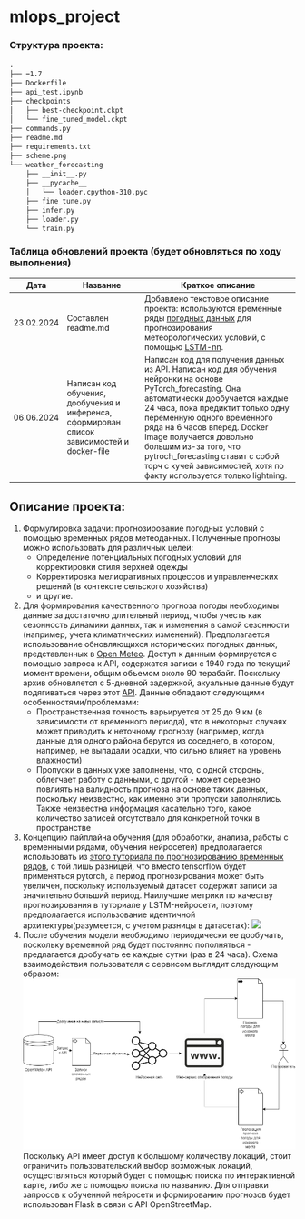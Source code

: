 # mlops_project
### Структура проекта:
```
.
├── =1.7
├── Dockerfile
├── api_test.ipynb
├── checkpoints
│   ├── best-checkpoint.ckpt
│   └── fine_tuned_model.ckpt
├── commands.py
├── readme.md
├── requirements.txt
├── scheme.png
└── weather_forecasting
    ├── __init__.py
    ├── __pycache__
    │   └── loader.cpython-310.pyc
    ├── fine_tune.py
    ├── infer.py
    ├── loader.py
    └── train.py
```
### Таблица обновлений проекта (будет обновляться по ходу выполнения)
|Дата|Название|Краткое описание|
|----|--------|--------|
|23.02.2024|Составлен readme.md|Добавлено текстовое описание проекта: используются временные ряды [погодных данных](https://open-meteo.com/en/docs/historical-weather-api) для прогнозирования метеорологических условий, с помощью [LSTM-nn](https://www.tensorflow.org/tutorials/structured_data/time_series#recurrent_neural_network).|
|06.06.2024|Написан код обучения, дообучения и инференса, сформирован список зависимостей и docker-file|Написан код для получения данных из API. Написан код для обучения нейронки на основе PyTorch_forecasting. Она автоматически дообучается каждые 24 часа, пока предиктит только одну переменную одного временного ряда на 6 часов вперед. Docker Image получается довольно большим из-за того, что pytroch_forecasting ставит с собой торч с кучей зависимостей, хотя по факту используется только lightning.|
## Описание проекта:
  1. Формулировка задачи: прогнозирование погодных условий с помощью временных рядов метеоданных. Полученные прогнозы можно использовать для различных целей:
        - Определение потенциальных погодных условий для корректировки стиля верхней одежды
        - Корректировка мелиоративных процессов и управленческих решений (в контексте сельского хозяйства)
        - и другие.
  2. Для формирования качественного прогноза погоды необходимы данные за достаточно длительный период, чтобы учесть как сезонность динамики данных, так и изменения в самой сезонности (например, учета климатических изменений). Предполагается использование обновляющихся исторических погодных данных, представленных в [Open Meteo](https://open-meteo.com/en/docs/historical-weather-api). Доступ к данным формируется с помощью запроса к API, содержатся записи с 1940 года по текущий момент времени, общим объемом около 90 терабайт. Поскольку архив обновляется с 5-дневной задержкой, акуальные данные будут подягиваться через этот [API](https://open-meteo.com/en/docs). Данные обладают следующими особенностями/проблемами:
        - Пространственная точность варьируется от 25 до 9 км (в зависимости от временного периода), что в некоторых случаях может приводить к неточному прогнозу (например, когда данные для одного района берутся из соседнего, в котором, например, не выпадали осадки, что сильно влияет на уровень влажности)
        - Пропуски в данных уже заполнены, что, с одной стороны, облегчает работу с данными, с другой - может серьезно повлиять на валидность прогноза на основе таких данных, поскольку неизвестно, как именно эти пропуски заполнялись. Также неизвестна информация касательно того, какое количество записей отсутствало для конкретной точки в пространстве
  3. Концепцию пайплайна обучения (для обработки, анализа, работы с временными рядами, обучения нейросетей) предполагается использовать из [этого туториала по прогнозированию временных рядов](https://www.tensorflow.org/tutorials/structured_data/time_series#setup), с той лишь разницей, что вместо tensorflow будет применяться pytorch, а период прогнозирования может быть увеличен, поскольку используемый датасет содержит записи за значительно больший период. Наилучшие метрики по качеству прогнозирования в туториале у LSTM-нейросети, поэтому предполагается использование идентичной архитектуры(разумеется, с учетом разницы в датасетах): ![](https://www.tensorflow.org/static/tutorials/structured_data/images/lstm_many_window.png)
  4. После обучения модели необходимо периодически ее дообучать, поскольку временной ряд будет постоянно пополняться - предлагается дообучать ее каждые сутки (раз в 24 часа). Схема взаимодействия пользователя с сервисом выглядит следующим образом:
  ![](images/scheme.png)
Поскольку API имеет доступ к большому количеству локаций, стоит ограничить пользовательский выбор возможных локаций, осуществляться который будет с помощью поиска по интерактивной карте, либо же с помощью поиска по названию. Для отправки запросов к обученной нейросети и формированию прогнозов будет использован Flask в связи с API OpenStreetMap.